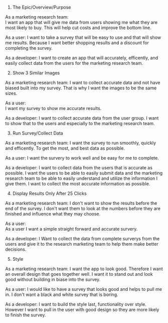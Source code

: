 1.  The Epic/Overview/Purpose

  As a marketing research team:  
    I want an app that will give me data from users showing me what they are most likely to buy.
    This will help cut costs and improve the bottom line.

  As a user:
    I want to take a survey that will be easy to use and that will show me results.
    Because I want better shopping results and a discount for completing the survey.

  As a developer:
    I want to create an app that will accurately, efficently, and easily collect data from the users for the marketing research team.


2.  Show 3 Similar Images

  As a marketing research team:
    I want to collect accurate data and not have biased built
    into my survey.  That is why I want the images to be the same 
    sizes.

  As a user:  
    I want my survey to show me accurate results.

  As a developer:
    I want to collect accurate data from the user group.  I want to show that
    to the users and especially to the marketing research team.


3.  Run Survey/Collect Data

  As a marketing research team:
    I want the survey to run smoothly, quickly and efficently.  To get the most, and best data as possible.

  As a user:
    I want the survery to work well and be easy for me to complete.

  As a developer:
    I want to collect data from the users that is accurate as possible.  I want the users to be able to easily submit data and the marketing research team to be able to easily understand and utilize the information I give them.  I want to collect the most accurate information as possible.

4.  Display Results Only After 25 Clicks

  As a marketing research team:
    I don't want to show the results before the end of the survey.  I don't 
    want them to look at the numbers before they are finished and influence
    what they may choose.

  As a user:  
    As a user I want a simple straight forward and accurate survery.

  As a developer:
    I Want to collect the data from complete surverys from the users and give
    it to the research marketing team to help them make better decisions.
  

5.  Style

  As a marketing research team:
     I want the app to look good.  Therefore I want an overall design that goes together well.  I want it to stand out and look good without 
     building in biase into the survey.

  As a user:
    I would like to have a survey that looks good and helps to pull me in.
    I don't want a black and white survey that is boring.

  As a developer:
    I want to build the style last, functionality over style.  However I want to pull in the user with good design so they are more likely to finish the survey.
